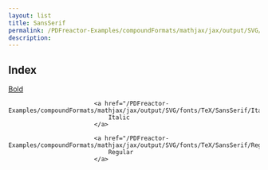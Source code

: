 ```yaml
---
layout: list
title: SansSerif
permalink: /PDFreactor-Examples/compoundFormats/mathjax/jax/output/SVG/fonts/TeX/SansSerif/
description: 
---
```


## Index
<div class="boxes">
                            <a href="/PDFreactor-Examples/compoundFormats/mathjax/jax/output/SVG/fonts/TeX/SansSerif/Bold/">
                                Bold
                            </a>

                            <a href="/PDFreactor-Examples/compoundFormats/mathjax/jax/output/SVG/fonts/TeX/SansSerif/Italic/">
                                Italic
                            </a>

                            <a href="/PDFreactor-Examples/compoundFormats/mathjax/jax/output/SVG/fonts/TeX/SansSerif/Regular/">
                                Regular
                            </a>
</div>


